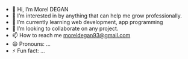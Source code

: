 - 👋 Hi, I’m Morel DEGAN
- 👀 I’m interested in by anything that can help me grow professionally. 
- 🌱 I’m currently learning web development, app programming 
- 💞️ I’m looking to collaborate on any project.
- 📫 How to reach me moreldegan93@gmail.com
- 😄 Pronouns: ...
- ⚡ Fun fact: ...

<!---
Degmore/Degmore is a ✨ special ✨ repository because its `README.md` (this file) appears on your GitHub profile.
You can click the Preview link to take a look at your changes.
--->
